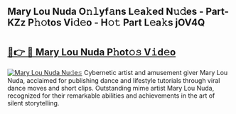 ## Mary Lou Nuda O𝚗𝚕yf𝚊ns L𝚎a𝚔ed N𝚞𝚍es - Part-KZz P𝚑𝚘tos Vi𝚍𝚎o - H𝚘𝚝 Part L𝚎a𝚔s jOV4Q

# <h2><a href="http://kf54d0.oniu.top/?m=Mary+Lou+Nuda">🔗👉 🔴 Mary Lou Nuda P𝚑ot𝚘𝚜 V𝚒d𝚎o</a></h2>

[![Mary Lou Nuda Nu𝚍e𝚜](https://i.imgur.com/0qMVB7G.gif)](http://kf54d0.oniu.top/?m=Mary+Lou+Nuda)
Cybernetic artist and amusement giver Mary Lou Nuda, acclaimed for publishing dance and lifestyle tutorials through viral dance moves and short clips. Outstanding mime artist Mary Lou Nuda, recognized for their remarkable abilities and achievements in the art of silent storytelling.  

